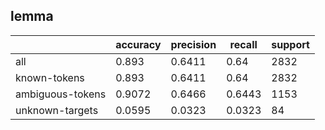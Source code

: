 
## lemma

|                  | accuracy | precision | recall | support |
|------------------|----------|-----------|--------|---------|
| all              | 0.893    | 0.6411    | 0.64   | 2832    |
| known-tokens     | 0.893    | 0.6411    | 0.64   | 2832    |
| ambiguous-tokens | 0.9072   | 0.6466    | 0.6443 | 1153    |
| unknown-targets  | 0.0595   | 0.0323    | 0.0323 | 84      |

